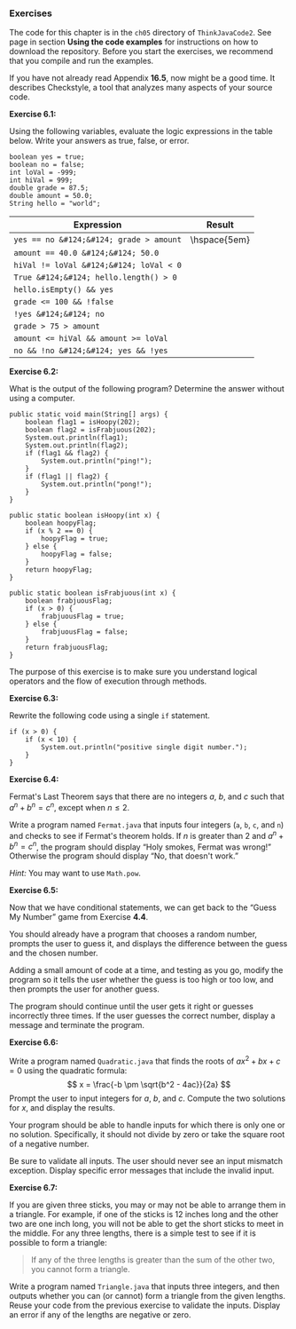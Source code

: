 ###  Exercises


The code for this chapter is in the `ch05` directory of `ThinkJavaCode2`.
See page in section **Using the code examples** for instructions on how to download the repository.
Before you start the exercises, we recommend that you compile and run the examples.

If you have not already read Appendix **16.5**, now might be a good time.
It describes Checkstyle, a tool that analyzes many aspects of your source code.


**Exercise 6.1:**

Using the following variables, evaluate the logic expressions in the table below.
Write your answers as true, false, or error.

```code
boolean yes = true;
boolean no = false;
int loVal = -999;
int hiVal = 999;
double grade = 87.5;
double amount = 50.0;
String hello = "world";
```


|Expression|Result |
|-|-|
|`yes == no &#124;&#124; grade > amount`|\hspace{5em} |
|`amount == 40.0 &#124;&#124; 50.0`| |
|`hiVal != loVal &#124;&#124; loVal < 0`| |
|`True &#124;&#124; hello.length() > 0`| |
|`hello.isEmpty() && yes`| |
|`grade <= 100 && !false`| |
|`!yes &#124;&#124; no`| |
|`grade > 75 > amount`| |
|`amount <= hiVal && amount >= loVal`| |
|`no && !no &#124;&#124; yes && !yes`| |





**Exercise 6.2:**

What is the output of the following program?
Determine the answer without using a computer.

```code
public static void main(String[] args) {
    boolean flag1 = isHoopy(202);
    boolean flag2 = isFrabjuous(202);
    System.out.println(flag1);
    System.out.println(flag2);
    if (flag1 && flag2) {
        System.out.println("ping!");
    }
    if (flag1 || flag2) {
        System.out.println("pong!");
    }
}
```

```code
public static boolean isHoopy(int x) {
    boolean hoopyFlag;
    if (x % 2 == 0) {
        hoopyFlag = true;
    } else {
        hoopyFlag = false;
    }
    return hoopyFlag;
}
```

```code
public static boolean isFrabjuous(int x) {
    boolean frabjuousFlag;
    if (x > 0) {
        frabjuousFlag = true;
    } else {
        frabjuousFlag = false;
    }
    return frabjuousFlag;
}
```

The purpose of this exercise is to make sure you understand logical operators and the flow of execution through methods.




**Exercise 6.3:**

Rewrite the following code using a single `if` statement.

```code
if (x > 0) {
    if (x < 10) {
        System.out.println("positive single digit number.");
    }
}
```




**Exercise 6.4:**

Fermat's Last Theorem says that there are no integers $a$, $b$, and $c$ such that $a^n + b^n = c^n$, except when $n \leq 2$.

Write a program named `Fermat.java` that inputs four integers (`a`, `b`, `c`, and `n`) and checks to see if Fermat's theorem holds.
If $n$ is greater than 2 and $a^n + b^n = c^n$, the program should display “Holy smokes, Fermat was wrong!”
Otherwise the program should display “No, that doesn't work.”

*Hint:* You may want to use `Math.pow`.




**Exercise 6.5:**

Now that we have conditional statements, we can get back to the “Guess My Number” game from Exercise **4.4**.

You should already have a program that chooses a random number, prompts the user to guess it, and displays the difference between the guess and the chosen number.

Adding a small amount of code at a time, and testing as you go, modify the program so it tells the user whether the guess is too high or too low, and then prompts the user for another guess.

The program should continue until the user gets it right or guesses incorrectly three times.
If the user guesses the correct number, display a message and terminate the program.




**Exercise 6.6:**

Write a program named `Quadratic.java` that finds the roots of $ax^2 + bx + c = 0$ using the quadratic formula:
$$ x = \frac{-b \pm \sqrt{b^2 - 4ac}}{2a} $$
Prompt the user to input integers for $a$, $b$, and $c$.
Compute the two solutions for $x$, and display the results.

Your program should be able to handle inputs for which there is only one or no solution.
Specifically, it should not divide by zero or take the square root of a negative number.

Be sure to validate all inputs.
The user should never see an input mismatch exception.
Display specific error messages that include the invalid input.




**Exercise 6.7:**

If you are given three sticks, you may or may not be able to arrange them in a triangle.
For example, if one of the sticks is 12 inches long and the other two are one inch long, you will not be able to get the short sticks to meet in the middle.
For any three lengths, there is a simple test to see if it is possible to form a triangle:



> If any of the three lengths is greater than the sum of the other two, you cannot form a triangle.


Write a program named `Triangle.java` that inputs three integers, and then outputs whether you can (or cannot) form a triangle from the given lengths.
Reuse your code from the previous exercise to validate the inputs.
Display an error if any of the lengths are negative or zero.